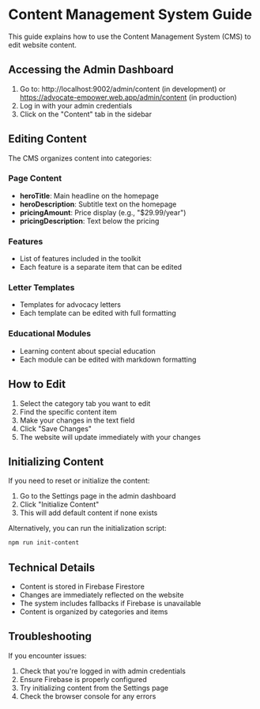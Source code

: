 # Content Management System Guide

This guide explains how to use the Content Management System (CMS) to edit website content.

## Accessing the Admin Dashboard

1. Go to: http://localhost:9002/admin/content (in development) or https://advocate-empower.web.app/admin/content (in production)
2. Log in with your admin credentials
3. Click on the "Content" tab in the sidebar

## Editing Content

The CMS organizes content into categories:

### Page Content
- **heroTitle**: Main headline on the homepage
- **heroDescription**: Subtitle text on the homepage
- **pricingAmount**: Price display (e.g., "$29.99/year")
- **pricingDescription**: Text below the pricing

### Features
- List of features included in the toolkit
- Each feature is a separate item that can be edited

### Letter Templates
- Templates for advocacy letters
- Each template can be edited with full formatting

### Educational Modules
- Learning content about special education
- Each module can be edited with markdown formatting

## How to Edit

1. Select the category tab you want to edit
2. Find the specific content item
3. Make your changes in the text field
4. Click "Save Changes"
5. The website will update immediately with your changes

## Initializing Content

If you need to reset or initialize the content:

1. Go to the Settings page in the admin dashboard
2. Click "Initialize Content"
3. This will add default content if none exists

Alternatively, you can run the initialization script:

```bash
npm run init-content
```

## Technical Details

- Content is stored in Firebase Firestore
- Changes are immediately reflected on the website
- The system includes fallbacks if Firebase is unavailable
- Content is organized by categories and items

## Troubleshooting

If you encounter issues:

1. Check that you're logged in with admin credentials
2. Ensure Firebase is properly configured
3. Try initializing content from the Settings page
4. Check the browser console for any errors